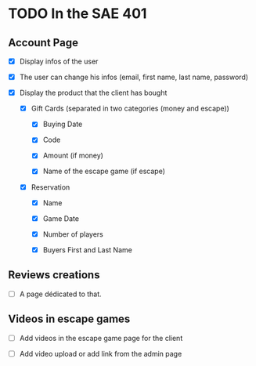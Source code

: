 # TODO In the SAE 401

## Account Page

- [x] Display infos of the user

- [x] The user can change his infos (email, first name, last name, password)

- [x] Display the product that the client has bought

    - [X] Gift Cards (separated in two categories (money and escape))

        - [X] Buying Date

        - [X] Code

        - [X] Amount (if money)

        - [X] Name of the escape game (if escape)

    - [X] Reservation

        - [X] Name

        - [X] Game Date

        - [X] Number of players

        - [X] Buyers First and Last Name

## Reviews creations

- [ ] A page dédicated to that.

## Videos in escape games

- [ ] Add videos in the escape game page for the client

- [ ] Add video upload or add link from the admin page
